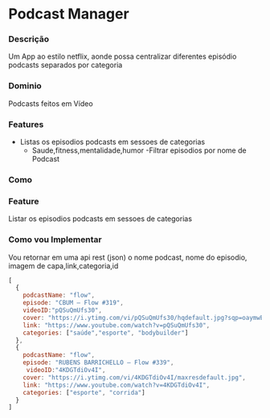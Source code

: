# Podcast Manager

### Descrição

Um App ao estilo netflix, aonde possa centralizar diferentes episódio podcasts 
separados por categoria

### Dominio

Podcasts feitos em Vídeo

### Features 

- Listas os episodios podcasts em sessoes de categorias
    - Saude,fitness,mentalidade,humor
-Filtrar episodios por nome de Podcast

### Como

### Feature
Listar os episodios podcasts em sessoes de categorias

### Como vou Implementar 

Vou retornar em uma api rest (json) o 
nome podcast, nome do episodio, imagem de capa,link,categoria,id

```js
[
  {
    podcastName: "flow",
    episode: "CBUM – Flow #319",
    videoID:"pQSuQmUfs30",
    cover: "https://i.ytimg.com/vi/pQSuQmUfs30/hqdefault.jpg?sqp=oaymwEcCPYBEIoBSFXyq4qpAw4IARUAAIhCGAFwAcABBg==&rs=AOn4CLC4StKVMSNz3eXH6WV2s3phlBT8kQ",
    link: "https://www.youtube.com/watch?v=pQSuQmUfs30",
    categories: ["saúde","esporte", "bodybuilder"]
  },
  {
    podcastName: "flow",
    episode: "RUBENS BARRICHELLO – Flow #339",
     videoID:"4KDGTdiOv4I",
    cover: "https://i.ytimg.com/vi/4KDGTdiOv4I/maxresdefault.jpg",
    link: "https://www.youtube.com/watch?v=4KDGTdiOv4I",
    categories: ["esporte", "corrida"]
  }
]

```